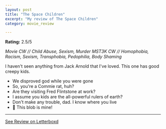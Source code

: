 ```yaml
---
layout: post
title: "The Space Children"
excerpt: "My review of The Space Children"
category: movie_review

---
```


**Rating:** 2.5/5

<i>Movie CW // Child Abuse, Sexism, Murder
MST3K CW // Homophobia, Racism, Sexism, Transphobia, Pedophilia, Body Shaming</i>

I haven't seen anything from Jack Arnold that I've loved. This one has good creepy kids. 

* We disproved god while you were gone
* So, you're a Commie rat, huh?
* Are they visiting Fred Flintstone at work?
* I assume you kids are the all-powerful rulers of earth?
* Don't make any trouble, dad. I know where you live
* 🎵 This blob is mine!

<hr>

[See Review on Letterboxd](https://boxd.it/62z7kt)
